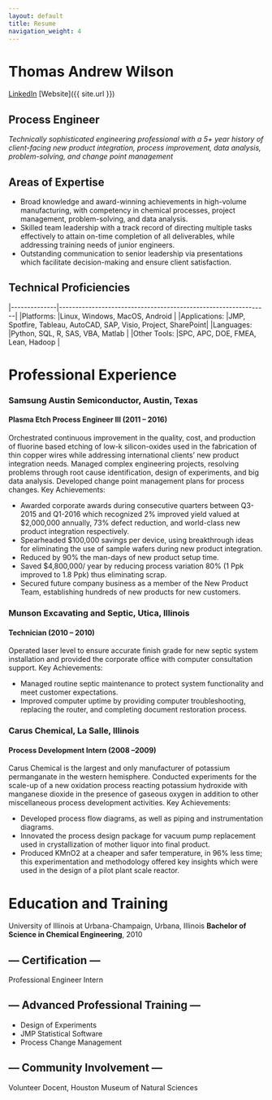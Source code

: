```yaml
---
layout: default
title: Resume
navigation_weight: 4
---
```



# Thomas Andrew Wilson

 [LinkedIn](www.linkedin.com/in/tom-andrew-wilson)
 [Website]({{ site.url }})

## Process Engineer
*Technically sophisticated engineering professional with a 5+ year history of client-facing new product integration, process improvement, data analysis, problem-solving, and change point management*

## Areas of Expertise
- Broad knowledge and award-winning achievements in high-volume manufacturing, with competency in chemical processes, project management, problem-solving, and data analysis. 
- Skilled team leadership with a track record of directing multiple tasks effectively to attain on-time completion of all deliverables, while addressing training needs of junior engineers. 
- Outstanding communication to senior leadership via presentations which facilitate decision-making and ensure client satisfaction. 

## Technical Proficiencies

|--------------|----------------------------------------------------------------|
|Platforms:    |Linux, Windows, MacOS, Android                                                  |
|Applications: |JMP, Spotfire, Tableau, AutoCAD, SAP, Visio, Project, SharePoint| 
|Languages:    |Python, SQL, R,  SAS, VBA, Matlab                               |
|Other Tools:  |SPC, APC, DOE, FMEA, Lean, Hadoop                               |


# Professional Experience
### Samsung Austin Semiconductor, Austin, Texas 
#### Plasma Etch Process Engineer III (2011 – 2016)
Orchestrated continuous improvement in the quality, cost, and production of fluorine based etching of  low-k silicon-oxides used in the fabrication of thin copper wires while addressing international clients’ new product integration needs. Managed complex engineering projects, resolving problems through root cause identification, design of experiments, and big data analysis. Developed change point management plans for process changes. 
Key Achievements:
- Awarded corporate awards during consecutive quarters between Q3-2015 and Q1-2016 which recognized 2% improved yield valued at $2,000,000 annually, 73% defect reduction, and world-class new product integration respectively.
- Spearheaded $100,000 savings per device, using breakthrough ideas for eliminating the use of sample wafers during new product integration.
- Reduced by 90% the man-days of new product setup time.
- Saved $4,800,000/ year by reducing process variation 80% (1 Ppk improved to 1.8 Ppk) thus eliminating scrap.
- Secured future company business as a member of the New Product Team, establishing hundreds of new products for new customers.

### Munson Excavating and Septic, Utica, Illinois
#### Technician (2010 – 2010)
Operated laser level to ensure accurate finish grade for new septic system installation and provided the corporate office with computer consultation support. 
Key Achievements:
- Managed routine septic maintenance to protect system functionality and meet customer expectations. 
- Improved computer uptime by providing computer troubleshooting, replacing the router, and completing document restoration process.

### Carus Chemical, La Salle, Illinois
#### Process Development Intern (2008 –2009)
Carus Chemical is the largest and only manufacturer of potassium permanganate in the western hemisphere. Conducted experiments for the scale-up of a new oxidation process reacting potassium hydroxide with manganese dioxide in the presence of gaseous oxygen in addition to other miscellaneous process development activities.
Key Achievements:
- Developed process flow diagrams, as well as piping and instrumentation diagrams.
- Innovated the process design package for vacuum pump replacement used in crystallization of mother liquor into final product.
- Produced KMnO2 at a cheaper and safer temperature, in 96% less time; this experimentation and methodology offered key insights which were used in the design of a pilot plant scale reactor.

# Education and Training
University of Illinois at Urbana-Champaign, Urbana, Illinois
**Bachelor of Science in Chemical Engineering**, 2010

## — Certification —
Professional Engineer Intern

## — Advanced Professional Training —
- Design of Experiments 
- JMP Statistical Software 
- Process Change Management

## — Community Involvement —
Volunteer Docent, Houston Museum of Natural Sciences
